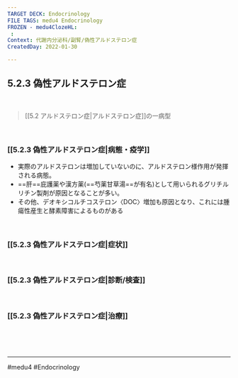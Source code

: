 ```yaml
---
TARGET DECK: Endocrinology
FILE TAGS: medu4 Endocrinology
FROZEN - medu4ClozeHL:
 : 
Context: 代謝内分泌科/副腎/偽性アルドステロン症
CreatedDay: 2022-01-30

---
```


## 5.2.3 偽性アルドステロン症

<br>

>[[5.2 アルドステロン症|アルドステロン症]]の一病型

<br>

### [[5.2.3 偽性アルドステロン症|病態・疫学]]
* 実際のアルドステロンは増加していないのに、アルドステロン様作用が発揮される病態。
* ==肝==庇護薬や漢方薬(==芍薬甘草湯==が有名)として用いられるグリチルリチン製剤が原因となることが多い。
* その他、デオキシコルチコステロン〈DOC〉増加も原因となり、これには腫瘍性産生と酵素障害によるものがある
 
<!--ID: 1643709295766-->


<br>

### [[5.2.3 偽性アルドステロン症|症状]]


<br>

### [[5.2.3 偽性アルドステロン症|診断/検査]]


<br>

### [[5.2.3 偽性アルドステロン症|治療]]


<br><br><br>

---
#medu4 #Endocrinology 